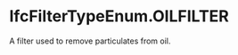 IfcFilterTypeEnum.OILFILTER
===========================
A filter used to remove particulates from oil.



